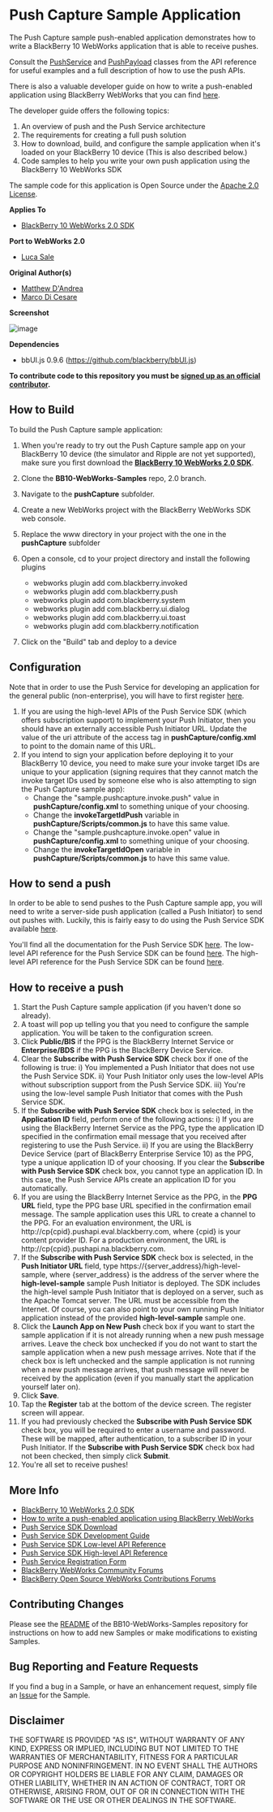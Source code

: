 # Push Capture Sample Application

The Push Capture sample push-enabled application demonstrates how to write a BlackBerry 10 WebWorks application that is able to receive pushes. 

Consult the [PushService](http://developer.blackberry.com/html5/apis/beta/blackberry.push.pushservice.html) and [PushPayload](http://developer.blackberry.com/html5/apis/beta/blackberry.push.pushpayload.html) classes from the API reference for useful examples and a full description of how to use the
push APIs. 

There is also a valuable developer guide on how to write a push-enabled application using BlackBerry WebWorks that you can find [here](https://developer.blackberry.com/html5/documentation/push_service.html).

The developer guide offers the following topics:

1. An overview of push and the Push Service architecture
2. The requirements for creating a full push solution
3. How to download, build, and configure the sample application when it's loaded on your BlackBerry 10 device (This is also described below.)
4. Code samples to help you write your own push application using the BlackBerry 10 WebWorks SDK

The sample code for this application is Open Source under the [Apache 2.0 License](http://www.apache.org/licenses/LICENSE-2.0.html).


**Applies To**

* [BlackBerry 10 WebWorks 2.0 SDK](https://developer.blackberry.com/html5/download/sdk)

**Port to WebWorks 2.0**
* [Luca Sale](https://github.com/lsale)

**Original Author(s)** 

* [Matthew D'Andrea](https://github.com/mdandrea)
* [Marco Di Cesare](https://github.com/mdicesare)

**Screenshot**

![image](screenshot_push.jpg)

**Dependencies**

* bbUI.js 0.9.6 (https://github.com/blackberry/bbUI.js)

**To contribute code to this repository you must be [signed up as an official contributor](http://blackberry.github.com/howToContribute.html).**


## How to Build

To build the Push Capture sample application:

1. When you're ready to try out the Push Capture sample app on your BlackBerry 10 device (the simulator and Ripple are not yet supported), make sure you first download the **[BlackBerry 10 WebWorks 2.0 SDK](https://developer.blackberry.com/html5/download)**.
2. Clone the **BB10-WebWorks-Samples** repo, 2.0 branch.
3. Navigate to the **pushCapture** subfolder.
4. Create a new WebWorks project with the BlackBerry WebWorks SDK web console.
5. Replace the www directory in your project with the one in the **pushCapture** subfolder
6. Open a console, cd to your project directory and install the following plugins
	- webworks plugin add com.blackberry.invoked
	- webworks plugin add com.blackberry.push
	- webworks plugin add com.blackberry.system
	- webworks plugin add com.blackberry.ui.dialog
	- webworks plugin add com.blackberry.ui.toast
	- webworks plugin add com.blackberry.notification

7. Click on the "Build" tab and deploy to a device

## Configuration
Note that in order to use the Push Service for developing an application for the general public (non-enterprise), you will have to first register [here](https://www.blackberry.com/profile/?eventId=8121).

1. If you are using the high-level APIs of the Push Service SDK (which offers subscription support) to implement your Push Initiator, then you should have an externally accessible Push Initiator URL.  Update the value of the uri attribute of the access tag in **pushCapture/config.xml** to point to the domain name of this URL. 
2. If you intend to sign your application before deploying it to your BlackBerry 10 device, you need to make sure your invoke target IDs are unique to your application (signing requires that they cannot match the invoke target IDs used by someone else who is also attempting to sign the Push Capture sample app):
	- Change the "sample.pushcapture.invoke.push" value in **pushCapture/config.xml** to something unique of your choosing.
	- Change the **invokeTargetIdPush** variable in **pushCapture/Scripts/common.js** to have this same value.
	- Change the "sample.pushcapture.invoke.open" value in **pushCapture/config.xml** to something unique of your choosing.
	- Change the **invokeTargetIdOpen** variable in **pushCapture/Scripts/common.js** to have this same value. 

## How to send a push

In order to be able to send pushes to the Push Capture sample app, you will need to write a server-side push application (called a Push Initiator) to send out pushes with.
Luckily, this is fairly easy to do using the Push Service SDK available [here](https://developer.blackberry.com/services/push).

You'll find all the documentation for the Push Service SDK [here](http://developer.blackberry.com/java/documentation/push_service_sdk.html).
The low-level API reference for the Push Service SDK can be found [here](http://www.blackberry.com/developers/docs/PushServiceSDK1.2/LowLevelAPI).
The high-level API reference for the Push Service SDK can be found [here](http://www.blackberry.com/developers/docs/PushServiceSDK1.2/HighLevelAPI).


## How to receive a push

1. Start the Push Capture sample application (if you haven't done so already).
2. A toast will pop up telling you that you need to configure the sample application.  You will be taken to the configuration screen.
3. Click **Public/BIS** if the PPG is the BlackBerry Internet Service or **Enterprise/BDS** if the PPG is the BlackBerry Device Service.
4. Clear the **Subscribe with Push Service SDK** check box if one of the following is true:
i) You implemented a Push Initiator that does not use the Push Service SDK.
ii) Your Push Initiator only uses the low-level APIs without subscription support from the Push Service SDK.
iii) You're using the low-level sample Push Initiator that comes with the Push Service SDK.
5. If the **Subscribe with Push Service SDK** check box is selected, in the **Application ID** field, perform one of the
following actions:
i) If you are using the BlackBerry Internet Service as the PPG, type the application ID specified in the confirmation
email message that you received after registering to use the Push Service.
ii) If you are using the BlackBerry Device Service (part of BlackBerry Enterprise Service 10) as the PPG, type a unique application ID of your choosing. If you
clear the **Subscribe with Push Service SDK** check box, you cannot type an application ID. In this case, the
Push Service APIs create an application ID for you automatically.
6. If you are using the BlackBerry Internet Service as the PPG, in the **PPG URL** field, type the PPG base URL specified in
the confirmation email message. The sample application uses this URL to create a channel to the PPG. For an
evaluation environment, the URL is http://cp{cpid}.pushapi.eval.blackberry.com, where {cpid} is your content
provider ID. For a production environment, the URL is http://cp{cpid}.pushapi.na.blackberry.com.
7. If the **Subscribe with Push Service SDK** check box is selected, in the **Push Initiator URL** field, 
type https://{server_address}/high-level-sample, where {server_address} is the address of the server where the **high-level-sample** sample
Push Initiator is deployed. The SDK includes the high-level sample Push Initiator that is deployed on a server, such as the
Apache Tomcat server. The URL must be accessible from the Internet.  Of course, you can also point to your own
running Push Initiator application instead of the provided **high-level-sample** sample one.
8. Click the **Launch App on New Push** check box if you want to start the sample application if it is not already running
when a new push message arrives. Leave the check box unchecked if you do not want to start the sample application
when a new push message arrives. Note that if the check box is left unchecked and the sample application is not running when a new
push message arrives, that push message will never be received by the application (even if you manually start the application  
yourself later on). 
9. Click **Save**.
10. Tap the **Register** tab at the bottom of the device screen.  The register screen will appear.
11. If you had previously checked the **Subscribe with Push Service SDK** check box, you will be required to enter a username and password.
These will be mapped, after authentication, to a subscriber ID in your Push Initiator.  If the **Subscribe with Push Service SDK** check box
had not been checked, then simply click **Submit**.
12. You're all set to receive pushes!


## More Info

* [BlackBerry 10 WebWorks 2.0 SDK](https://developer.blackberry.com/html5/download/)
* [How to write a push-enabled application using BlackBerry WebWorks](https://developer.blackberry.com/html5/apis/beta/blackberry.push.pushservice.html)
* [Push Service SDK Download](https://developer.blackberry.com/services/push)
* [Push Service SDK Development Guide](http://developer.blackberry.com/java/documentation/push_service_sdk.html)
* [Push Service SDK Low-level API Reference](http://www.blackberry.com/developers/docs/PushServiceSDK1.2/LowLevelAPI)
* [Push Service SDK High-level API Reference](http://www.blackberry.com/developers/docs/PushServiceSDK1.2/HighLevelAPI)
* [Push Service Registration Form](https://www.blackberry.com/profile/?eventId=8121)
* [BlackBerry WebWorks Community Forums](http://supportforums.blackberry.com/t5/Web-and-WebWorks-Development/bd-p/browser_dev)
* [BlackBerry Open Source WebWorks Contributions Forums](http://supportforums.blackberry.com/t5/BlackBerry-WebWorks/bd-p/ww_con)

## Contributing Changes

Please see the [README](https://github.com/blackberry/BB10-WebWorks-Samples) of the BB10-WebWorks-Samples repository for instructions on how to add new Samples or make modifications to existing Samples.


## Bug Reporting and Feature Requests

If you find a bug in a Sample, or have an enhancement request, simply file an [Issue](https://github.com/blackberry/BB10-WebWorks-Samples/issues) for the Sample.

## Disclaimer

THE SOFTWARE IS PROVIDED "AS IS", WITHOUT WARRANTY OF ANY KIND, EXPRESS OR IMPLIED, INCLUDING BUT NOT LIMITED TO THE WARRANTIES OF MERCHANTABILITY, FITNESS FOR A PARTICULAR PURPOSE AND NONINFRINGEMENT. IN NO EVENT SHALL THE AUTHORS OR COPYRIGHT HOLDERS BE LIABLE FOR ANY CLAIM, DAMAGES OR OTHER LIABILITY, WHETHER IN AN ACTION OF CONTRACT, TORT OR OTHERWISE, ARISING FROM, OUT OF OR IN CONNECTION WITH THE SOFTWARE OR THE USE OR OTHER DEALINGS IN THE SOFTWARE.